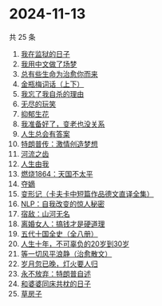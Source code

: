 # 2024-11-13

共 25 条

<!-- BEGIN WEREAD -->
<!-- 最后更新时间 2024-11-13 05:13:28 +0800 -->
1. [我在监狱的日子](https://weread.qq.com/web/bookDetail/1c832940813ab951eg014ec6)
1. [我用中文做了场梦](https://weread.qq.com/web/bookDetail/3d832100813ab952dg011b6c)
1. [总有些生命为治愈你而来](https://weread.qq.com/web/bookDetail/1c7322d0813ab951eg0124f1)
1. [金瓶梅词话（上下）](https://weread.qq.com/web/bookDetail/06e32820813ab952cg01724c)
1. [我忘了我自杀的理由](https://weread.qq.com/web/bookDetail/51432680813ab951bg018a96)
1. [无尽的玩笑](https://weread.qq.com/web/bookDetail/f1d324d0813ab950dg012a87)
1. [抑郁生花](https://weread.qq.com/web/bookDetail/167329f071c21fef1679287)
1. [我准备好了，变老也没关系](https://weread.qq.com/web/bookDetail/ecd32b20813ab950cg0170c0)
1. [人生总会有答案](https://weread.qq.com/web/bookDetail/e1c32810813ab89bcg0125fc)
1. [特朗普传：激情创造梦想](https://weread.qq.com/web/bookDetail/340329d0715a4a1f340386b)
1. [河流之齿](https://weread.qq.com/web/bookDetail/fd1321c0813ab952dg012a8d)
1. [人生由我](https://weread.qq.com/web/bookDetail/f3e32eb071e74637f3e8311)
1. [燃烧1864：天国不太平](https://weread.qq.com/web/bookDetail/97c32ce0813ab9509g0184e2)
1. [夺嫡](https://weread.qq.com/web/bookDetail/8bd327d0813ab94e2g0186ce)
1. [变形记（卡夫卡中短篇作品德文直译全集）](https://weread.qq.com/web/bookDetail/f4a32d30813ab7d8eg012f4d)
1. [NLP：自我改变的惊人秘密](https://weread.qq.com/web/bookDetail/3e6321f0813ab9559g011f78)
1. [宿敌：山河无名](https://weread.qq.com/web/bookDetail/fd032830813ab7c72g019e69)
1. [离婚女人：搞钱才是硬道理](https://weread.qq.com/web/bookDetail/3d732960813ab9509g0108ee)
1. [五代十国全史（全八册）](https://weread.qq.com/web/bookDetail/c0b323f0813ab9520g011ec6)
1. [人生十年，不可辜负的20岁到30岁](https://weread.qq.com/web/bookDetail/23132c00813ab7af8g015e43)
1. [等一切风平浪静（治愈散文）](https://weread.qq.com/web/bookDetail/dd732db0813ab950dg01485c)
1. [岁月忽已晚，灯火要人归](https://weread.qq.com/web/bookDetail/562326c0729bb46e562d694)
1. [永不放弃：特朗普自述](https://weread.qq.com/web/bookDetail/04c329407182dafd04c155d)
1. [和婆婆同床共枕的日子](https://weread.qq.com/web/bookDetail/34c32f50813ab950cg0197cb)
1. [草房子](https://weread.qq.com/web/bookDetail/e9a32d80813ab8540g012d73)
<!-- END WEREAD -->